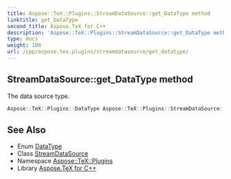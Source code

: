 ```yaml
---
title: Aspose::TeX::Plugins::StreamDataSource::get_DataType method
linktitle: get_DataType
second_title: Aspose.TeX for C++
description: 'Aspose::TeX::Plugins::StreamDataSource::get_DataType method. The data source type in C++.'
type: docs
weight: 100
url: /cpp/aspose.tex.plugins/streamdatasource/get_datatype/
---
```

## StreamDataSource::get_DataType method


The data source type.

```cpp
Aspose::TeX::Plugins::DataType Aspose::TeX::Plugins::StreamDataSource::get_DataType() override
```

## See Also

* Enum [DataType](../../datatype/)
* Class [StreamDataSource](../)
* Namespace [Aspose::TeX::Plugins](../../)
* Library [Aspose.TeX for C++](../../../)
